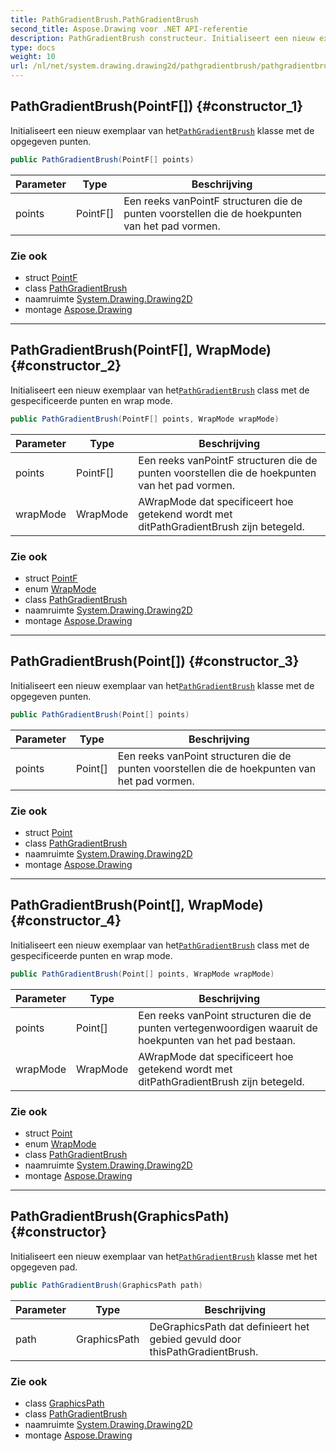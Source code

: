 ```yaml
---
title: PathGradientBrush.PathGradientBrush
second_title: Aspose.Drawing voor .NET API-referentie
description: PathGradientBrush constructeur. Initialiseert een nieuw exemplaar van hetPathGradientBrush klasse met de opgegeven punten.
type: docs
weight: 10
url: /nl/net/system.drawing.drawing2d/pathgradientbrush/pathgradientbrush/
---
```

## PathGradientBrush(PointF[]) {#constructor_1}

Initialiseert een nieuw exemplaar van het[`PathGradientBrush`](../) klasse met de opgegeven punten.

```csharp
public PathGradientBrush(PointF[] points)
```

| Parameter | Type | Beschrijving |
| --- | --- | --- |
| points | PointF[] | Een reeks vanPointF structuren die de punten voorstellen die de hoekpunten van het pad vormen. |

### Zie ook

* struct [PointF](../../../system.drawing/pointf/)
* class [PathGradientBrush](../)
* naamruimte [System.Drawing.Drawing2D](../../pathgradientbrush/)
* montage [Aspose.Drawing](../../../)

---

## PathGradientBrush(PointF[], WrapMode) {#constructor_2}

Initialiseert een nieuw exemplaar van het[`PathGradientBrush`](../) class met de gespecificeerde punten en wrap mode.

```csharp
public PathGradientBrush(PointF[] points, WrapMode wrapMode)
```

| Parameter | Type | Beschrijving |
| --- | --- | --- |
| points | PointF[] | Een reeks vanPointF structuren die de punten voorstellen die de hoekpunten van het pad vormen. |
| wrapMode | WrapMode | AWrapMode dat specificeert hoe getekend wordt met ditPathGradientBrush zijn betegeld. |

### Zie ook

* struct [PointF](../../../system.drawing/pointf/)
* enum [WrapMode](../../wrapmode/)
* class [PathGradientBrush](../)
* naamruimte [System.Drawing.Drawing2D](../../pathgradientbrush/)
* montage [Aspose.Drawing](../../../)

---

## PathGradientBrush(Point[]) {#constructor_3}

Initialiseert een nieuw exemplaar van het[`PathGradientBrush`](../) klasse met de opgegeven punten.

```csharp
public PathGradientBrush(Point[] points)
```

| Parameter | Type | Beschrijving |
| --- | --- | --- |
| points | Point[] | Een reeks vanPoint structuren die de punten voorstellen die de hoekpunten van het pad vormen. |

### Zie ook

* struct [Point](../../../system.drawing/point/)
* class [PathGradientBrush](../)
* naamruimte [System.Drawing.Drawing2D](../../pathgradientbrush/)
* montage [Aspose.Drawing](../../../)

---

## PathGradientBrush(Point[], WrapMode) {#constructor_4}

Initialiseert een nieuw exemplaar van het[`PathGradientBrush`](../) class met de gespecificeerde punten en wrap mode.

```csharp
public PathGradientBrush(Point[] points, WrapMode wrapMode)
```

| Parameter | Type | Beschrijving |
| --- | --- | --- |
| points | Point[] | Een reeks vanPoint structuren die de punten vertegenwoordigen waaruit de hoekpunten van het pad bestaan. |
| wrapMode | WrapMode | AWrapMode dat specificeert hoe getekend wordt met ditPathGradientBrush zijn betegeld. |

### Zie ook

* struct [Point](../../../system.drawing/point/)
* enum [WrapMode](../../wrapmode/)
* class [PathGradientBrush](../)
* naamruimte [System.Drawing.Drawing2D](../../pathgradientbrush/)
* montage [Aspose.Drawing](../../../)

---

## PathGradientBrush(GraphicsPath) {#constructor}

Initialiseert een nieuw exemplaar van het[`PathGradientBrush`](../) klasse met het opgegeven pad.

```csharp
public PathGradientBrush(GraphicsPath path)
```

| Parameter | Type | Beschrijving |
| --- | --- | --- |
| path | GraphicsPath | DeGraphicsPath dat definieert het gebied gevuld door thisPathGradientBrush. |

### Zie ook

* class [GraphicsPath](../../graphicspath/)
* class [PathGradientBrush](../)
* naamruimte [System.Drawing.Drawing2D](../../pathgradientbrush/)
* montage [Aspose.Drawing](../../../)


